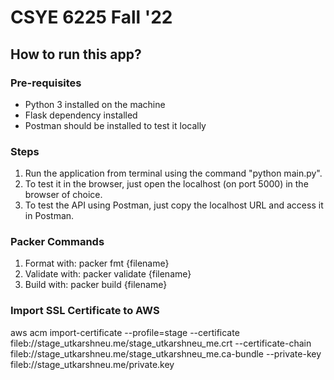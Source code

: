 # CSYE 6225 Fall '22

## How to run this app?

### Pre-requisites
* Python 3 installed on the machine
* Flask dependency installed
* Postman should be installed to test it locally

### Steps
1. Run the application from terminal using the command "python main.py".
2. To test it in the browser, just open the localhost (on port 5000) in the browser of choice.
3. To test the API using Postman, just copy the localhost URL and access it in Postman.

### Packer Commands
1. Format with: packer fmt {filename}
2. Validate with: packer validate {filename}
3. Build with: packer build {filename}

### Import SSL Certificate to AWS
aws acm import-certificate --profile=stage --certificate fileb://stage_utkarshneu.me/stage_utkarshneu_me.crt --certificate-chain fileb://stage_utkarshneu.me/stage_utkarshneu_me.ca-bundle --private-key fileb://stage_utkarshneu.me/private.key
